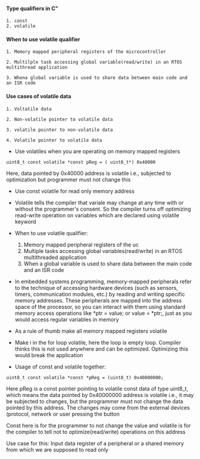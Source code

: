 #### Type qualifiers in C"

    1. const 
    2. volatile

#### When to use volatile qualifier

    1. Memory mapped peripheral registers of the microcontroller

    2. Multilple task accessing global variable(read/write) in an RTOS multithread application

    3. Whena global variable is used to share data between main code and an ISR code

#### Use cases of volatile data

    1. Voltatile data

    2. Non-volatile pointer to volatile data

    3. volatile pointer to non-volatile data

    4. Volatile pointer to volatile data

* Use volatiles when you are operating on memory mapped registers

```
uint8_t const volatile *const pReg = ( uint8_t*) 0x40000
```
Here, data pointed by 0x40000 address is volatile i.e., subjected to optimization but programmer must not change this

*  Use const volatile for read only memory address

* Volatile tells the compiler that variale may change at any time with or without the programmer's consent. So the compiler turns off optimizing read-write operation on variables which are declared using volatile keyword

* When to use volatile qualifier:
    1. Memory mapped peripheral registers of the uc
    2. Multiple tasks accessing global variables(read/write) in an RTOS multithreaded application
    3. When a global variable is used to share data between the main code and an ISR code

* In embedded systems programming, memory-mapped peripherals refer to the technique of accessing hardware devices (such as sensors, timers, communication modules, etc.) by reading and writing specific memory addresses. These peripherals are mapped into the address space of the processor, so you can interact with them using standard memory access operations like *ptr = value; or value = *ptr;, just as you would access regular variables in memory

* As a rule of thumb make all memory mapped registers volatile

* Make i in the for loop volatile, here the loop is empty loop. Compiler thinks this is not used anywhere and can be optimized. Optimizing this would break the application

* Usage of const and volatile together:

```
uint8_t const volatile *const *pReg = (uint8_t) 0x40000000;
```

Here pReg is a const pointer pointing to volatile const data of type uint8_t, which means the data pointed by 0x40000000 address is volatile i.e., it may be subjected to changes, but the programmer must not change the data pointed by this address. The changes may come from the external devices (protocol, network or user pressing the button

Const here is for the programmer to not change the value and volatile is for the compiler to tell not to optimize(read/write) operations on this address

Use case for this: Input data register of a peripheral or a shared memory from which we are supposed to read only


